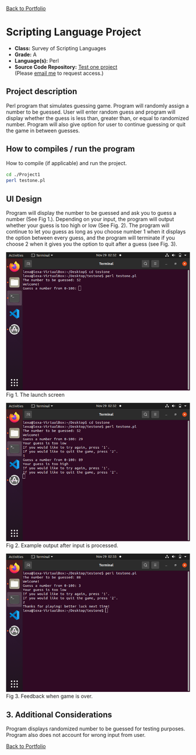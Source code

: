[Back to Portfolio](../../../)

Scripting Language Project
===============

-   **Class:** Survey of Scripting Languages
-   **Grade:** A
-   **Language(s):** Perl
-   **Source Code Repository:** [Test one project](https://github.com/LexaMO/Portfolio-Project-1)  
    (Please [email me](mailto:LJMosby@csustudent.net?subject=GitHub%20Access) to request access.)

## Project description

Perl program that simulates guessing game. Program will randomly assign a number to be guessed. User will enter random guess and program will display whether the guess is less than, greater than, or equal to randomized number. Program will also give option for user to continue guessing or quit the game in between guesses.

## How to compiles / run the program

How to compile (if applicable) and run the project.

```bash
cd ./Project1
perl testone.pl
```

## UI Design

Program will display the number to be guessed and ask you to guess a number (See Fig 1.). Depending on your input, the program will output whether your guess is too high or low (See Fig. 2). The program will continue to let you guess as long as you choose number 1 when it displays the option between every guess, and the program will terminate if you choose 2 when it gives you the option to quit after a guess (see Fig. 3). 

![screenshot](../images/launch.png)
Fig 1. The launch screen

![screenshot](../images/option_run.png)
Fig 2. Example output after input is processed.

![screenshot](../images/quit.png)
Fig 3. Feedback when game is over.


## 3. Additional Considerations
Program displays randomized number to be guessed for testing purposes.
Program also does not account for wrong input from user.


[Back to Portfolio](../../../)
